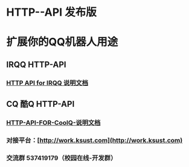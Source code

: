 # HTTP--API 发布版
# 扩展你的QQ机器人用途
## IRQQ HTTP-API
### **[HTTP API for IRQQ 说明文档](https://github.com/ksust/HTTP--API/wiki/HTTP-API-for-IRQQ-%E8%AF%B4%E6%98%8E%E6%96%87%E6%A1%A3)**
## CQ 酷Q HTTP-API
### **[HTTP-API-FOR-CoolQ-说明文档](https://github.com/ksust/HTTP--API/wiki/HTTP-API-FOR-CoolQ-%E8%AF%B4%E6%98%8E%E6%96%87%E6%A1%A3-%E6%97%A7%E7%89%88)**

### 对接平台：[http://work.ksust.com](http://work.ksust.com)
### **交流群 537419179（校园在线-开发群）**


	
	
	

	
	
